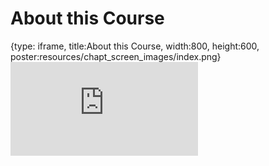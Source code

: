 # About this Course
 
{type: iframe, title:About this Course, width:800, height:600, poster:resources/chapt_screen_images/index.png}
![](https://www.c-moor.org/module-model-org-db/no_toc/index.html)
 

 
